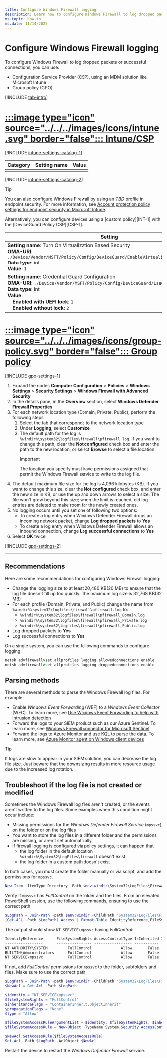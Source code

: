 ```yaml
---
title: Configure Windows Firewall logging 
description: Learn how to configure Windows Firewall to log dropped packets or successful connections with CSP and group policy.
ms.topic: how-to
ms.date: 11/14/2023
---
```


# Configure Windows Firewall logging

To configure Windows Firewall to log dropped packets or successful connections, you can use:

- Configuration Service Provider (CSP), using an MDM solution like Microsoft Intune
- Group policy (GPO)

[!INCLUDE [tab-intro](../../../../../includes/configure/tab-intro.md)]

# [:::image type="icon" source="../../../images/icons/intune.svg" border="false"::: **Intune/CSP**](#tab/intune)

[!INCLUDE [intune-settings-catalog-1](../../../../../includes/configure/intune-settings-catalog-1.md)]

| Category | Setting name | Value |
|--|--|--|
| | | |

[!INCLUDE [intune-settings-catalog-2](../../../../../includes/configure/intune-settings-catalog-2.md)]

> [!TIP]
> You can also configure Windows Firewall by using an *TBD* profile in endpoint security. For more information, see [Account protection policy settings for endpoint security in Microsoft Intune](/mem/intune/protect/endpoint-security-account-protection-profile-settings).

Alternatively, you can configure devices using a [custom policy][INT-1] with the [DeviceGuard Policy CSP][CSP-1].

| Setting |
|--------|
| **Setting name**: Turn On Virtualization Based Security<br>**OMA-URI**: `./Device/Vendor/MSFT/Policy/Config/DeviceGuard/EnableVirtualizationBasedSecurity`<br>**Data type**: int<br>**Value**: `1`|
| **Setting name**: Credential Guard Configuration<br>**OMA-URI**: `./Device/Vendor/MSFT/Policy/Config/DeviceGuard/LsaCfgFlags`<br>**Data type**: int<br>**Value**:<br>&emsp;**Enabled with UEFI lock**: `1`<br>&emsp;**Enabled without lock**: `2`|

# [:::image type="icon" source="../../../images/icons/group-policy.svg" border="false"::: **Group policy**](#tab/gpo)

[!INCLUDE [gpo-settings-1](../../../../../includes/configure/gpo-settings-1.md)]

1. Expand the nodes **Computer Configuration** > **Policies** > **Windows Settings** > **Security Settings** > **Windows Firewall with Advanced Security**
1. In the details pane, in the **Overview** section, select **Windows Defender Firewall Properties**
1. For each network location type (Domain, Private, Public), perform the following steps
    1. Select the tab that corresponds to the network location type
    1. Under **Logging**, select **Customize**
    1. The default path for the log is `%windir%\system32\logfiles\firewall\pfirewall.log`. If you want to change this path, clear the **Not configured** check box and enter the path to the new location, or select **Browse** to select a file location
        > [!IMPORTANT]
        > The location you specify must have permissions assigned that permit the Windows Firewall service to write to the log file.
1. The default maximum file size for the log is 4,096 kilobytes (KB). If you want to change this size, clear the **Not configured** check box, and enter the new size in KB, or use the up and down arrows to select a size. The file won't grow beyond this size; when the limit is reached, old log entries are deleted to make room for the newly created ones.
1. No logging occurs until you set one of following two options:
    - To create a log entry when Windows Defender Firewall drops an incoming network packet, change **Log dropped packets** to **Yes**
    - To create a log entry when Windows Defender Firewall allows an inbound connection, change **Log successful connections** to **Yes**
1. Select **OK** twice

[!INCLUDE [gpo-settings-2](../../../../../includes/configure/gpo-settings-2.md)]

---

## Recommendations

Here are some recommendations for configuring Windows Firewall logging:

- Change the logging size to at least 20,480 KB(20 MB) to ensure that the log file doesn't fill up too quickly. The maximum log size is 32,768 KB(32 MB)
- For each profile (Domain, Private, and Public) change the name from `%windir%\system32\logfiles\firewall\pfirewall.log` to:
  - `%windir%\system32\logfiles\firewall\pfirewall_Domain.log`
  - `%windir%\system32\logfiles\firewall\pfirewall_Private.log`
  - `%windir%\system32\logfiles\firewall\pfirewall_Public.log`
- Log dropped packets to **Yes**
- Log successful connections to **Yes**

On a single system, you can use the following commands to configure logging:

```cmd
netsh advfirewall>set allprofiles logging allowedconnections enable
netsh advfirewall>set allprofiles logging droppedconnections enable
```

## Parsing methods

There are several methods to parse the Windows Firewall log files. For example:

- Enable *Windows Event Forwarding* (WEF) to a *Windows Event Collector* (WEC). To learn more, see [Use Windows Event Forwarding to help with intrusion detection](/windows/security/threat-protection/use-windows-event-forwarding-to-assist-in-intrusion-detection)
- Forward the logs to your SIEM product such as our Azure Sentinel. To learn more, see [Windows Firewall connector for Microsoft Sentinel](/azure/sentinel/data-connectors/windows-firewall)
- Forward the logs to Azure Monitor and use KQL to parse the data. To learn more, see [Azure Monitor agent on Windows client devices](/azure/azure-monitor/agents/azure-monitor-agent-windows-client)

> [!TIP]
> If logs are slow to appear in your SIEM solution, you can decrease the log file size. Just beware that the downsizing results in more resource usage due to the increased log rotation.

## Troubleshoot if the log file is not created or modified

Sometimes the Windows Firewall log files aren't created, or the events aren't written to the log files. Some examples when this condition might occur include:

- Missing permissions for the *Windows Defender Firewall Service* (`mpssvc`) on the folder or on the log files
- You want to store the log files in a different folder and the permissions are missing, or aren't set automatically
- if firewall logging is configured via policy settings, it can happen that
  - the log folder in the default location `%windir%\System32\LogFiles\firewall` doesn't exist
  - the log folder in a custom path doesn't exist

In both cases, you must create the folder manually or via script, and add the permissions for `mpssvc`.

```PowerShell
New-Item -ItemType Directory -Path $env:windir\System32\LogFiles\Firewall
```

Verify if `mpssvc` has *FullControl* on the folder and the files. From an elevated PowerShell session, use the following commands, ensuring to use the correct path:

```PowerShell
$LogPath = Join-Path -path $env:windir -ChildPath "System32\LogFiles\Firewall"
(Get-ACL -Path $LogPath).Access | Format-Table IdentityReference,FileSystemRights,AccessControlType,IsInherited,InheritanceFlags -AutoSize
```

The output should show `NT SERVICE\mpssvc` having *FullControl*:

```PowerShell
IdentityReference      FileSystemRights AccessControlType IsInherited InheritanceFlags
-----------------      ---------------- ----------------- ----------- ----------------
NT AUTHORITY\SYSTEM         FullControl             Allow       False    ObjectInherit
BUILTIN\Administrators      FullControl             Allow       False    ObjectInherit
NT SERVICE\mpssvc           FullControl             Allow       False    ObjectInherit
```

If not, add *FullControl* permissions for `mpssvc` to the folder, subfolders and files. Make sure to use the correct path.

```PowerShell
$LogPath = Join-Path -path $env:windir -ChildPath "System32\LogFiles\Firewall"
$NewAcl = Get-Acl -Path $LogPath 

$identity = "NT SERVICE\mpssvc"
$fileSystemRights = "FullControl"
$inheritanceFlags = "ContainerInherit,ObjectInherit"
$propagationFlags = "None"
$type = "Allow"

$fileSystemAccessRuleArgumentList = $identity, $fileSystemRights, $inheritanceFlags, $propagationFlags, $type
$fileSystemAccessRule = New-Object -TypeName System.Security.AccessControl.FileSystemAccessRule -ArgumentList $fileSystemAccessRuleArgumentList

$NewAcl.SetAccessRule($fileSystemAccessRule)
Set-Acl -Path $LogPath -AclObject $NewAcl
```

Restart the device to restart the *Windows Defender Firewall* service.
